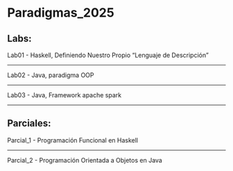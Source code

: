 # Paradigmas_2025

## Labs:

Lab01 - Haskell, Definiendo Nuestro Propio “Lenguaje de
Descripción”

---

Lab02 - Java, paradigma OOP

---

Lab03 - Java, Framework apache spark

---

## Parciales:

Parcial_1 - Programación Funcional en Haskell

---

Parcial_2 - Programación Orientada a Objetos en Java